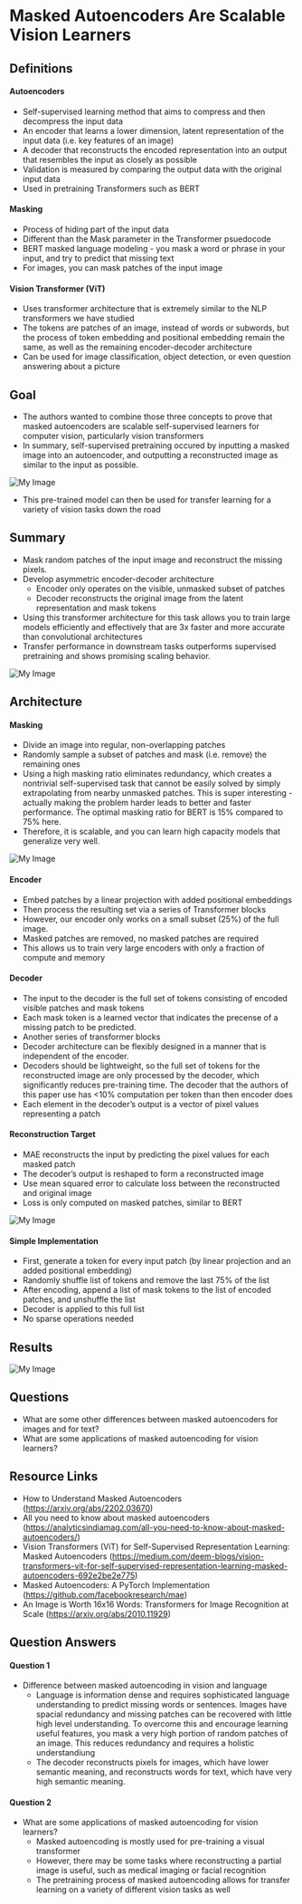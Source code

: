 # Masked Autoencoders Are Scalable Vision Learners

## Definitions
#### Autoencoders
- Self-supervised learning method that aims to compress and then decompress the input data
- An encoder that learns a lower dimension, latent representation of the input data (i.e. key features of an image)
- A decoder that reconstructs the encoded representation into an output that resembles the input as closely as possible
- Validation is measured by comparing the output data with the original input data
- Used in pretraining Transformers such as BERT
#### Masking
- Process of hiding part of the input data
- Different than the Mask parameter in the Transformer psuedocode
- BERT masked language modeling - you mask a word or phrase in your input, and try to predict that missing text
- For images, you can mask patches of the input image
#### Vision Transformer (ViT)
- Uses transformer architecture that is extremely similar to the NLP transformers we have studied
- The tokens are patches of an image, instead of words or subwords, but the process of token embedding and positional embedding remain the same, as well as the remaining encoder-decoder architecture
- Can be used for image classification, object detection, or even question answering about a picture

## Goal
- The authors wanted to combine those three concepts to prove that masked autoencoders are scalable self-supervised learners for computer vision, particularly vision transformers
- In summary, self-supervised pretraining occured by inputting a masked image into an autoencoder, and outputting a reconstructed image as similar to the input as possible. 

![My Image](maevl5.jpg)

- This pre-trained model can then be used for transfer learning for a variety of vision tasks down the road


## Summary
- Mask random patches of the input image and reconstruct the missing pixels. 
- Develop asymmetric encoder-decoder architecture
  - Encoder only operates on the visible, unmasked subset of patches
  - Decoder reconstructs the original image from the latent representation and mask tokens
- Using this transformer architecture for this task allows you to train large models efficiently and effectively that are 3x faster and more accurate than convolutional architectures
- Transfer performance in downstream tasks outperforms supervised pretraining and shows promising scaling behavior.

![My Image](maevl1.jpg)


## Architecture
#### Masking
  - Divide an image into regular, non-overlapping patches
  - Randomly sample a subset of patches and mask (i.e. remove) the remaining ones
  - Using a high masking ratio eliminates redundancy, which creates a nontrivial self-supervised task that cannot be easily solved by simply extrapolating from nearby unmasked patches. This is super interesting - actually making the problem harder leads to better and faster performance. The optimal masking ratio for BERT is 15% compared to 75% here.
  - Therefore, it is scalable, and you can learn high capacity models that generalize very well.

![My Image](maevl3.jpg)

#### Encoder
  - Embed patches by a linear projection with added positional embeddings
  - Then process the resulting set via a series of Transformer blocks
  - However, our encoder only works on a small subset (25%) of the full image.
  - Masked patches are removed, no masked patches are required
  - This allows us to train very large encoders with only a fraction of compute and memory
#### Decoder
  - The input to the decoder is the full set of tokens consisting of encoded visible patches and mask tokens
  - Each mask token is a learned vector that indicates the precense of a missing patch to be predicted. 
  - Another series of transformer blocks
  - Decoder architecture can be flexibly designed in a manner that is independent of the encoder.
  - Decoders should be lightweight, so the full set of tokens for the reconstructed image are only processed by the decoder, which significantly reduces pre-training time. The decoder that the authors of this paper use has <10% computation per token than then encoder does
  - Each element in the decoder’s output is a vector of pixel values representing a patch
#### Reconstruction Target
  - MAE reconstructs the input by predicting the pixel values for each masked patch
  - The decoder’s output is reshaped to form a reconstructed image
  - Use mean squared error to calculate loss between the reconstructed and original image
  - Loss is only computed on masked patches, similar to BERT

![My Image](maevl4.jpg)

#### Simple Implementation
  - First, generate a token for every input patch (by linear projection and an added positional embedding)
  - Randomly shuffle list of tokens and remove the last 75% of the list
  - After encoding, append a list of mask tokens to the list of encoded patches, and unshuffle the list
  - Decoder is applied to this full list
  - No sparse operations needed


## Results
![My Image](maevl2.jpg)


## Questions
- What are some other differences between masked autoencoders for images and for text?
- What are some applications of masked autoencoding for vision learners?


## Resource Links
- How to Understand Masked Autoencoders (https://arxiv.org/abs/2202.03670)
- All you need to know about masked autoencoders (https://analyticsindiamag.com/all-you-need-to-know-about-masked-autoencoders/)
- Vision Transformers (ViT) for Self-Supervised Representation Learning: Masked Autoencoders (https://medium.com/deem-blogs/vision-transformers-vit-for-self-supervised-representation-learning-masked-autoencoders-692e2be2e775)
- Masked Autoencoders: A PyTorch Implementation (https://github.com/facebookresearch/mae)
- An Image is Worth 16x16 Words: Transformers for Image Recognition at Scale (https://arxiv.org/abs/2010.11929)


## Question Answers
#### Question 1
- Difference between masked autoencoding in vision and language
  - Language is information dense and requires sophisticated language understanding to predict missing words or sentences. Images have spacial redundancy and missing patches can be recovered with little high level understanding. To overcome this and encourage learning useful features, you mask a very high portion of random patches of an image. This reduces redundancy and requires a holistic understandiung
  - The decoder reconstructs pixels for images, which have lower semantic meaning, and reconstructs words for text, which have very high semantic meaning.
#### Question 2
- What are some applications of masked autoencoding for vision learners?
  - Masked autoencoding is mostly used for pre-training a visual transformer
  - However, there may be some tasks where reconstructing a partial image is useful, such as medical imaging or facial recognition
  - The pretraining process of masked autoencoding allows for transfer learning on a variety of different vision tasks as well





